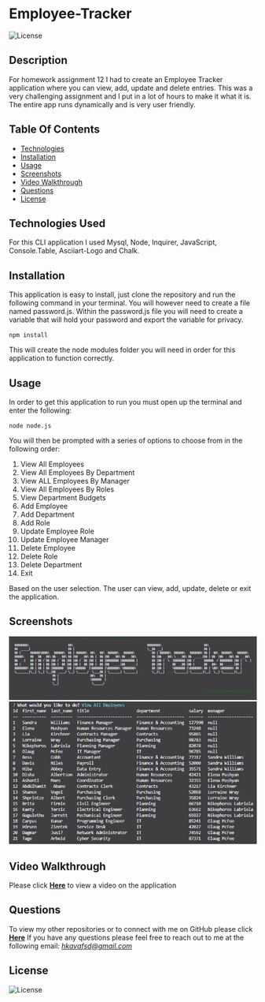 # Employee-Tracker
![License](https://img.shields.io/badge/License%3A-MIT-darkgreen.svg)

## Description
For homework assignment 12 I had to create an Employee Tracker application where you can view, add, update and delete entries. This was a very challenging assignment and I put in a lot of hours to make it what it is. The entire app runs dynamically and is very user friendly.

## Table Of Contents
- [Technologies](#Technologies-Used)
- [Installation](#Installation)
- [Usage](#Usage)
- [Screenshots](#Screenshots)
- [Video Walkthrough](#Video-Walkthrough)
- [Questions](#Questions)
- [License](#License)

## Technologies Used
For this CLI application I used Mysql, Node, Inquirer, JavaScript, Console.Table, Asciiart-Logo and Chalk.

## Installation
This application is easy to install, just clone the repository and run the following command in your terminal. You will however need to create a file named password.js. Within the password.js file you will need to create a variable that will hold your password and export the variable for privacy.

```
npm install
```

This will create the node modules folder you will need in order for this application to function correctly.

## Usage
In order to get this application to run you must open up the terminal and enter the following:

```
node node.js
```
You will then be prompted with a series of options to choose from in the following order:

1. View All Employees
2. View All Employees By Department
3. View ALL Employees By Manager
4. View All Employees By Roles
5. View Department Budgets
6. Add Employee
7. Add Department
8. Add Role
9. Update Employee Role
10. Update Employee Manager
11. Delete Employee
12. Delete Role
13. Delete Department
14. Exit

Based on the user selection. The user can view, add, update, delete or exit the application.

## Screenshots
![](Screenshots/Screenshot1.PNG)
![](Screenshots/Screenshot2.PNG)

## Video Walkthrough  
Please click **[Here](https://youtu.be/g9tlIpv78nc)** to view a video on the application


## Questions
To view my other repositories or to connect with me on GitHub please click **[Here](https://github.com/HustinKava/)**
If you have any questions please feel free to reach out to me at the following email: *hkavafsd@gmail.com*

## License
![License](https://img.shields.io/badge/License%3A-MIT-darkgreen.svg)
